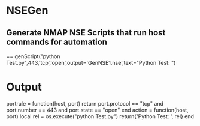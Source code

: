 # NSEGen
Generate NMAP NSE Scripts that run host commands for automation 
--
==
genScript("python Test.py",443,'tcp','open',output='GenNSE1.nse',text="Python Test: ")

# Output
portrule = function(host, port)
        return port.protocol == "tcp"
        and port.number == 443
        and port.state == "open"
end
action = function(host, port)
        local rel = os.execute("python Test.py")
        return{'Python Test: ', rel}
end
